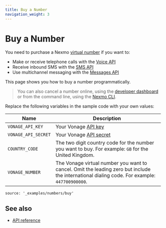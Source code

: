 ```yaml
---
title: Buy a Number
navigation_weight: 3
---
```


# Buy a Number

You need to purchase a Nexmo [virtual number]() if you want to:

* Make or receive telephone calls with the [Voice API](https://developer.nexmo.com/voice/voice-api/overview)
* Receive inbound SMS with the [SMS API](https://developer.nexmo.com/messaging/sms/overview)
* Use multichannel messaging with the [Messages API](https://developer.nexmo.com/messages/overview)

This page shows you how to buy a number programmatically.

> You can also cancel a number online, using the [developer dashboard](https://dashboard.nexmo.com/your-numbers) or from the command line, using the [Nexmo CLI](https://github.com/Nexmo/nexmo-cli#buying-a-number).

Replace the following variables in the sample code with your own values:

Name | Description
--|--
`VONAGE_API_KEY` | Your Vonage [API key](https://developer.nexmo.com/concepts/guides/authentication#api-key-and-secret)
`VONAGE_API_SECRET` | Your Vonage [API secret](https://developer.nexmo.com/concepts/guides/authentication#api-key-and-secret)
`COUNTRY_CODE` | The two digit country code for the number you want to buy. For example: `GB` for the United Kingdom.
`VONAGE_NUMBER` | The Vonage virtual number you want to cancel. Omit the leading zero but include the international dialing code. For example: `447700900000`.

```code_snippets
source: '_examples/numbers/buy'
```

## See also

* [API reference](/api/numbers)
